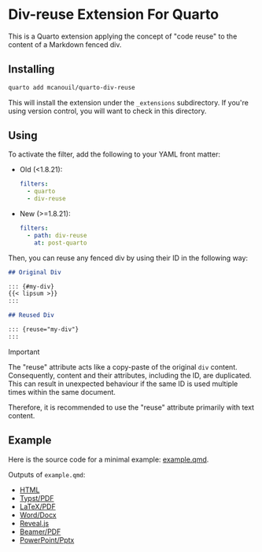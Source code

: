 # Div-reuse Extension For Quarto

This is a Quarto extension applying the concept of "code reuse" to the content of a Markdown fenced div.

## Installing

```bash
quarto add mcanouil/quarto-div-reuse
```

This will install the extension under the `_extensions` subdirectory.
If you're using version control, you will want to check in this directory.

## Using

To activate the filter, add the following to your YAML front matter:

- Old (<1.8.21):

  ```yml
  filters:
    - quarto
    - div-reuse
  ```

- New (>=1.8.21):

  ```yml
  filters:
    - path: div-reuse
      at: post-quarto
  ```

Then, you can reuse any fenced div by using their ID in the following way:

```markdown
## Original Div

::: {#my-div}
{{< lipsum >}}
:::

## Reused Div

::: {reuse="my-div"}
:::
```

> [!IMPORTANT]
> The "reuse" attribute acts like a copy-paste of the original `div` content.
> Consequently, content and their attributes, including the ID, are duplicated.
> This can result in unexpected behaviour if the same ID is used multiple times within the same document.
>
> Therefore, it is recommended to use the "reuse" attribute primarily with text content.

## Example

Here is the source code for a minimal example: [example.qmd](example.qmd).

Outputs of `example.qmd`:

- [HTML](https://m.canouil.dev/quarto-div-reuse/)
- [Typst/PDF](https://m.canouil.dev/quarto-div-reuse/div-reuse-typst.pdf)
- [LaTeX/PDF](https://m.canouil.dev/quarto-div-reuse/div-reuse-latex.pdf)
- [Word/Docx](https://m.canouil.dev/quarto-div-reuse/div-reuse-openxml.docx)
- [Reveal.js](https://m.canouil.dev/quarto-div-reuse/div-reuse-revealjs.html)
- [Beamer/PDF](https://m.canouil.dev/quarto-div-reuse/div-reuse-beamer.pdf)
- [PowerPoint/Pptx](https://m.canouil.dev/quarto-div-reuse/div-reuse-pptx.pptx)
